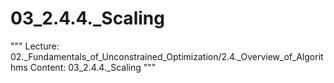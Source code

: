 # 03_2.4.4._Scaling

"""
Lecture: 02._Fundamentals_of_Unconstrained_Optimization/2.4._Overview_of_Algorithms
Content: 03_2.4.4._Scaling
"""

